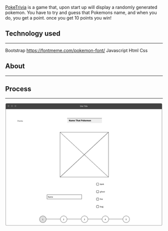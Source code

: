 [PokeTrivia](https://venkatnan.github.io/Poketrivia/index.html) is a game that, upon start up will display a randomly generated pokemon. You have to try and guess that Pokemons name, and when you do, you get a point. once you get 10 points you win!

## Technology used
---
Bootstrap
https://fontmeme.com/pokemon-font/
Javascript
Html
Css

 ## About
 ---

 ## Process
 ---
![wireframe](/img/Screen%20Shot%202021-05-14%20at%2010.32.10%20PM.png)
